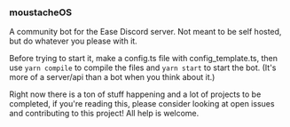 ### moustacheOS

A community bot for the Ease Discord server. Not meant to be self hosted, but do whatever you please with it.

Before trying to start it, make a config.ts file with config_template.ts, then use `yarn compile` to compile the files and `yarn start` to start the bot.
(It's more of a server/api than a bot when you think about it.)

Right now there is a ton of stuff happening and a lot of projects to be completed, if you're reading this, please consider looking at open issues and contributing to this project! All help is welcome.
